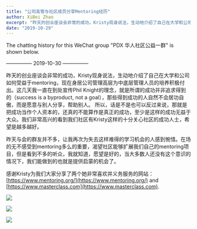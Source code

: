 ```yaml
---
title: "公司高管与社区成员分享Mentoring经历"
author: XiBei Zhao
excerpt: "昨天的创业座谈会非常的成功，Kristy现身说法，生动地介绍了自己在大学和公司如何受益于mentoring，现在身居公司管理高层为中底层管理人员的培养积极付出。这几天我一直在到处宣传Phil Knight的理念，就是所谓的成功并非追求得到的（success is a byproduct, not a goal），那些得到成功的人自然不会居功自傲，而是愿意与别人分享，帮助别人。我们非常高兴的看到我们社区有Kristy这样的十分关心社区的成功人士，希望是越多越好。"
date: "2019-10-29"
---
```


The chatting history for this WeChat group "PDX 华人社区公益一群" is shown below.

—————  2019-10-30  —————

昨天的创业座谈会非常的成功，Kristy现身说法，生动地介绍了自己在大学和公司如何受益于mentoring，现在身居公司管理高层为中底层管理人员的培养积极付出。这几天我一直在到处宣传Phil Knight的理念，就是所谓的成功并非追求得到的（success is a byproduct, not a goal），那些得到成功的人自然不会居功自傲，而是愿意与别人分享，帮助别人。 所以，话是不是也可以反过来说，那就是把成功当作个人资本的，还真的不能算作是真正的成功，至少是这样的成功无益于大众。我们非常高兴的看到我们社区有Kristy这样的十分关心社区的成功人士，希望是越多越好。

昨天与会的群友并不多，让我再次为失去这样难得的学习机会的人感到惋惜。在场的无不感受到mentoring多么的重要，渴望社区能够扩展我们自己的mentoring项目，但是看到不多的听众，我就知道，愿望是好的，当大多数人还没有这个意识的情况下，我们能做到的也就是提供启蒙的机会了。

感谢Kristy为我们大家分享了两个她非常喜欢并义务服务的网站： [https://www.mentoring.org/](https://www.mentoring.org/) and [https://www.masterclass.com](https://www.masterclass.com).

![](https://res.cloudinary.com/dhngj18do/image/upload/f_auto,q_auto/v1/images/839d1fd3dc00c56ca57fcded7899763f)

![](https://res.cloudinary.com/dhngj18do/image/upload/f_auto,q_auto/v1/images/320d6de5ed47c3448fb19436726bccf5)

![](https://res.cloudinary.com/dhngj18do/image/upload/f_auto,q_auto/v1/images/7ec5b063088f86c1caa516352601a067)
